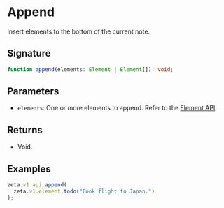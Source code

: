 # Append

Insert elements to the bottom of the current note.

## Signature

```TypeScript
function append(elements: Element | Element[]): void;
```

## Parameters

- `elements`: One or more elements to append. Refer to the [Element API](/guide/zeta-api/element-api/overview).

## Returns

- Void.

## Examples

```TypeScript
zeta.v1.api.append(
  zeta.v1.element.todo("Book flight to Japan.")
);
```
